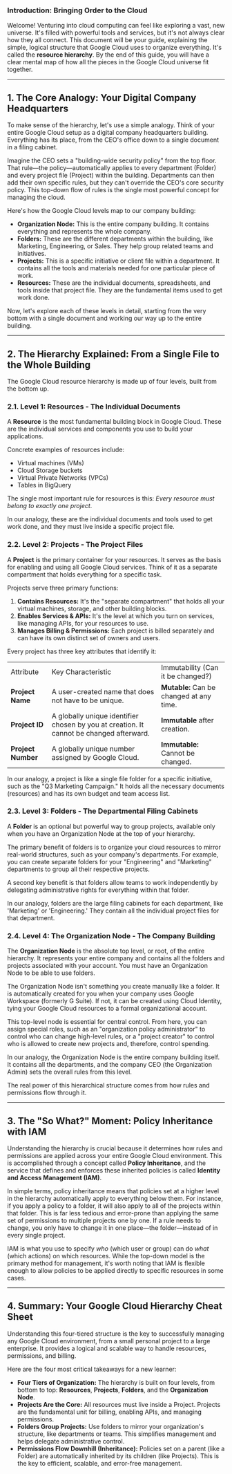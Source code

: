 ### Introduction: Bringing Order to the Cloud

Welcome! Venturing into cloud computing can feel like exploring a vast, new universe. It's filled with powerful tools and services, but it's not always clear how they all connect. This document will be your guide, explaining the simple, logical structure that Google Cloud uses to organize everything. It's called the **resource hierarchy**. By the end of this guide, you will have a clear mental map of how all the pieces in the Google Cloud universe fit together.

--------------------------------------------------------------------------------

## 1. The Core Analogy: Your Digital Company Headquarters

To make sense of the hierarchy, let's use a simple analogy. Think of your entire Google Cloud setup as a digital company headquarters building. Everything has its place, from the CEO's office down to a single document in a filing cabinet.

Imagine the CEO sets a "building-wide security policy" from the top floor. That rule—the policy—automatically applies to every department (Folder) and every project file (Project) within the building. Departments can then add their own specific rules, but they can't override the CEO's core security policy. This top-down flow of rules is the single most powerful concept for managing the cloud.

Here's how the Google Cloud levels map to our company building:

- **Organization Node:** This is the entire company building. It contains everything and represents the whole company.
- **Folders:** These are the different departments within the building, like Marketing, Engineering, or Sales. They help group related teams and initiatives.
- **Projects:** This is a specific initiative or client file within a department. It contains all the tools and materials needed for one particular piece of work.
- **Resources:** These are the individual documents, spreadsheets, and tools inside that project file. They are the fundamental items used to get work done.

Now, let's explore each of these levels in detail, starting from the very bottom with a single document and working our way up to the entire building.

--------------------------------------------------------------------------------

## 2. The Hierarchy Explained: From a Single File to the Whole Building

The Google Cloud resource hierarchy is made up of four levels, built from the bottom up.

### 2.1. Level 1: Resources - The Individual Documents

A **Resource** is the most fundamental building block in Google Cloud. These are the individual services and components you use to build your applications.

Concrete examples of resources include:

- Virtual machines (VMs)
- Cloud Storage buckets
- Virtual Private Networks (VPCs)
- Tables in BigQuery

The single most important rule for resources is this: _Every resource must belong to exactly one project_.

In our analogy, these are the individual documents and tools used to get work done, and they must live inside a specific project file.

### 2.2. Level 2: Projects - The Project Files

A **Project** is the primary container for your resources. It serves as the basis for enabling and using all Google Cloud services. Think of it as a separate compartment that holds everything for a specific task.

Projects serve three primary functions:

1. **Contains Resources:** It's the "separate compartment" that holds all your virtual machines, storage, and other building blocks.
2. **Enables Services & APIs:** It's the level at which you turn on services, like managing APIs, for your resources to use.
3. **Manages Billing & Permissions:** Each project is billed separately and can have its own distinct set of owners and users.

Every project has three key attributes that identify it:

|   |   |   |
|---|---|---|
|Attribute|Key Characteristic|Immutability (Can it be changed?)|
|**Project Name**|A user-created name that does not have to be unique.|**Mutable:** Can be changed at any time.|
|**Project ID**|A globally unique identifier chosen by you at creation. It cannot be changed afterward.|**Immutable** after creation.|
|**Project Number**|A globally unique number assigned by Google Cloud.|**Immutable:** Cannot be changed.|

In our analogy, a project is like a single file folder for a specific initiative, such as the "Q3 Marketing Campaign." It holds all the necessary documents (resources) and has its own budget and team access list.

### 2.3. Level 3: Folders - The Departmental Filing Cabinets

A **Folder** is an optional but powerful way to group projects, available only when you have an Organization Node at the top of your hierarchy.

The primary benefit of folders is to organize your cloud resources to mirror real-world structures, such as your company's departments. For example, you can create separate folders for your "Engineering" and "Marketing" departments to group all their respective projects.

A second key benefit is that folders allow teams to work independently by delegating administrative rights for everything within that folder.

In our analogy, folders are the large filing cabinets for each department, like 'Marketing' or 'Engineering.' They contain all the individual project files for that department.

### 2.4. Level 4: The Organization Node - The Company Building

The **Organization Node** is the absolute top level, or root, of the entire hierarchy. It represents your entire company and contains all the folders and projects associated with your account. You must have an Organization Node to be able to use folders.

The Organization Node isn't something you create manually like a folder. It is automatically created for you when your company uses Google Workspace (formerly G Suite). If not, it can be created using Cloud Identity, tying your Google Cloud resources to a formal organizational account.

This top-level node is essential for central control. From here, you can assign special roles, such as an "organization policy administrator" to control who can change high-level rules, or a "project creator" to control who is allowed to create new projects and, therefore, control spending.

In our analogy, the Organization Node is the entire company building itself. It contains all the departments, and the company CEO (the Organization Admin) sets the overall rules from this level.

The real power of this hierarchical structure comes from how rules and permissions flow through it.

--------------------------------------------------------------------------------

## 3. The "So What?" Moment: Policy Inheritance with IAM

Understanding the hierarchy is crucial because it determines how rules and permissions are applied across your entire Google Cloud environment. This is accomplished through a concept called **Policy Inheritance**, and the service that defines and enforces these inherited policies is called **Identity and Access Management (IAM)**.

In simple terms, policy inheritance means that policies set at a higher level in the hierarchy automatically apply to everything below them. For instance, if you apply a policy to a folder, it will also apply to all of the projects within that folder. This is far less tedious and error-prone than applying the same set of permissions to multiple projects one by one. If a rule needs to change, you only have to change it in one place—the folder—instead of in every single project.

IAM is what you use to specify _who_ (which user or group) can do _what_ (which actions) on which resources. While the top-down model is the primary method for management, it's worth noting that IAM is flexible enough to allow policies to be applied directly to specific resources in some cases.

--------------------------------------------------------------------------------

## 4. Summary: Your Google Cloud Hierarchy Cheat Sheet

Understanding this four-tiered structure is the key to successfully managing any Google Cloud environment, from a small personal project to a large enterprise. It provides a logical and scalable way to handle resources, permissions, and billing.

Here are the four most critical takeaways for a new learner:

- **Four Tiers of Organization:** The hierarchy is built on four levels, from bottom to top: **Resources**, **Projects**, **Folders**, and the **Organization Node**.
- **Projects Are the Core:** All resources must live inside a Project. Projects are the fundamental unit for billing, enabling APIs, and managing permissions.
- **Folders Group Projects:** Use folders to mirror your organization's structure, like departments or teams. This simplifies management and helps delegate administrative control.
- **Permissions Flow Downhill (Inheritance):** Policies set on a parent (like a Folder) are automatically inherited by its children (like Projects). This is the key to efficient, scalable, and error-free management.